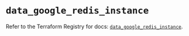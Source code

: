 # `data_google_redis_instance`

Refer to the Terraform Registry for docs: [`data_google_redis_instance`](https://registry.terraform.io/providers/hashicorp/google/6.49.3/docs/data-sources/redis_instance).
